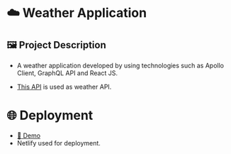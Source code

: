 # ☁️ Weather Application

## 🖼 Project Description

- A weather application developed by using technologies such as Apollo Client, GraphQL API and React JS.

- [This API](https://graphql-weather-api.herokuapp.com) is used as weather API.

# 🌐 Deployment

- [🔗 Demo](https://weather-app-hb.netlify.app)
- Netlify used for deployment.
